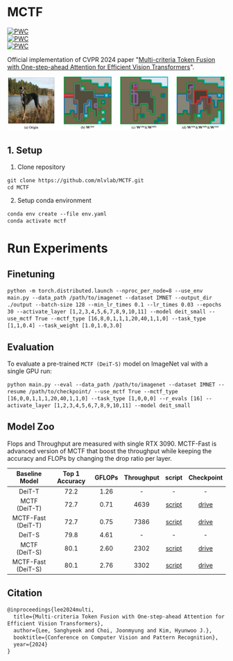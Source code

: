 # MCTF

[![PWC](https://img.shields.io/endpoint.svg?url=https://paperswithcode.com/badge/multi-criteria-token-fusion-with-one-step/efficient-vits-on-imagenet-1k-with-deit-s)](https://paperswithcode.com/sota/efficient-vits-on-imagenet-1k-with-deit-s?p=multi-criteria-token-fusion-with-one-step)  
[![PWC](https://img.shields.io/endpoint.svg?url=https://paperswithcode.com/badge/multi-criteria-token-fusion-with-one-step/efficient-vits-on-imagenet-1k-with-deit-t)](https://paperswithcode.com/sota/efficient-vits-on-imagenet-1k-with-deit-t?p=multi-criteria-token-fusion-with-one-step)  
[![PWC](https://img.shields.io/endpoint.svg?url=https://paperswithcode.com/badge/multi-criteria-token-fusion-with-one-step/efficient-vits-on-imagenet-1k-with-lv-vit-s)](https://paperswithcode.com/sota/efficient-vits-on-imagenet-1k-with-lv-vit-s?p=multi-criteria-token-fusion-with-one-step)  

Official implementation of CVPR 2024 paper "[Multi-criteria Token Fusion with One-step-ahead Attention for Efficient Vision Transformers](https://arxiv.org/abs/2403.10030)".

![MCTF Figure](img/concept_art.png)

## 1. Setup 
1. Clone repository
```
git clone https://github.com/mlvlab/MCTF.git
cd MCTF
```

2. Setup conda environment
```
conda env create --file env.yaml
conda activate mctf
```

# Run Experiments
## Finetuning
```
python -m torch.distributed.launch --nproc_per_node=8 --use_env main.py --data_path /path/to/imagenet --dataset IMNET --output_dir ./output --batch-size 128 --min_lr_times 0.1 --lr_times 0.03 --epochs 30 --activate_layer [1,2,3,4,5,6,7,8,9,10,11] --model deit_small --use_mctf True --mctf_type [16,8,0,1,1,1,20,40,1,1,0] --task_type [1,1,0.4] --task_weight [1.0,1.0,3.0] 
```

## Evaluation
To evaluate a pre-trained `MCTF (DeiT-S)` model on ImageNet val with a single GPU run:
```
python main.py --eval --data_path /path/to/imagenet --dataset IMNET --resume /path/to/checkpoint/ --use_mctf True --mctf_type [16,0,0,1,1,1,20,40,1,1,0] --task_type [1,0,0,0] --r_evals [16] --activate_layer [1,2,3,4,5,6,7,8,9,10,11] --model deit_small
```

## Model Zoo
Flops and Throughput are measured with single RTX 3090.
MCTF-Fast is advanced version of MCTF that boost the throughput while keeping the accuracy and FLOPs by changing the drop ratio per layer.


|   Baseline Model   | Top 1 Accuracy | GFLOPs | Throughput |                  script                  |                                         Checkpoint                                          |
|:------------------:|:--------------:|:------:|:----------:|:----------------------------------------:|:-------------------------------------------------------------------------------------------:|
|       DeiT-T       |      72.2      |  1.26  |     -      |                    -                     |                                              -                                              |
|   MCTF (DeiT-T)    |      72.7      |  0.71  |    4639    |   [script](./run/eval_deit_t_mctf.sh)    | [drive](https://drive.google.com/file/d/1Q9yQ2-oof39fVHTKQtffmn1p-8pcgaDI/view?usp=sharing) |
| MCTF-Fast (DeiT-T) |      72.7      |  0.75  |    7386    | [script](./run/eval_deit_t_mctf_fast.sh) | [drive](https://drive.google.com/file/d/1Q9yQ2-oof39fVHTKQtffmn1p-8pcgaDI/view?usp=sharing) | 
|       DeiT-S       |      79.8      |  4.61  |     -      |                    -                     |                                              -                                              | 
|   MCTF (DeiT-S)    |      80.1      |  2.60  |    2302    |   [script](./run/eval_deit_s_mctf.sh)    | [drive](https://drive.google.com/file/d/12MAgOFGYX9RmyA7TOkMvL2a01zX7NieM/view?usp=sharing) |
| MCTF-Fast (DeiT-S) |      80.1      |  2.76  |    3302    | [script](./run/eval_deit_s_mctf_fast.sh) | [drive](https://drive.google.com/file/d/12MAgOFGYX9RmyA7TOkMvL2a01zX7NieM/view?usp=sharing) |


## Citation
```
@inproceedings{lee2024multi,
  title={Multi-criteria Token Fusion with One-step-ahead Attention for Efficient Vision Transformers},
  author={Lee, Sanghyeok and Choi, Joonmyung and Kim, Hyunwoo J.},
  booktitle={Conference on Computer Vision and Pattern Recognition},
  year={2024}
}
```
